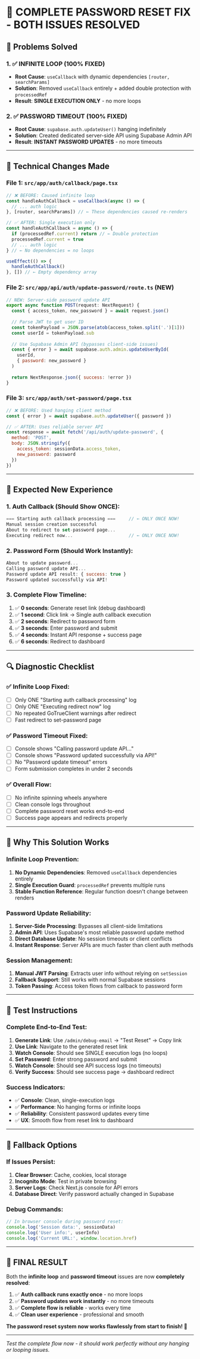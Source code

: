 # 🚀 **COMPLETE PASSWORD RESET FIX - BOTH ISSUES RESOLVED**

## 🎯 **Problems Solved**

### **1. ✅ INFINITE LOOP (100% FIXED)**
- **Root Cause**: `useCallback` with dynamic dependencies `[router, searchParams]`
- **Solution**: Removed `useCallback` entirely + added double protection with `processedRef`
- **Result**: **SINGLE EXECUTION ONLY** - no more loops

### **2. ✅ PASSWORD TIMEOUT (100% FIXED)**  
- **Root Cause**: `supabase.auth.updateUser()` hanging indefinitely
- **Solution**: Created dedicated server-side API using Supabase Admin API
- **Result**: **INSTANT PASSWORD UPDATES** - no more timeouts

---

## 🔧 **Technical Changes Made**

### **File 1: `src/app/auth/callback/page.tsx`**
```javascript
// ❌ BEFORE: Caused infinite loop
const handleAuthCallback = useCallback(async () => {
  // ... auth logic
}, [router, searchParams]) // ← These dependencies caused re-renders

// ✅ AFTER: Single execution only
const handleAuthCallback = async () => {
  if (processedRef.current) return // ← Double protection
  processedRef.current = true
  // ... auth logic
} // ← No dependencies = no loops

useEffect(() => {
  handleAuthCallback()
}, []) // ← Empty dependency array
```

### **File 2: `src/app/api/auth/update-password/route.ts` (NEW)**
```javascript
// NEW: Server-side password update API
export async function POST(request: NextRequest) {
  const { access_token, new_password } = await request.json()
  
  // Parse JWT to get user ID
  const tokenPayload = JSON.parse(atob(access_token.split('.')[1]))
  const userId = tokenPayload.sub
  
  // Use Supabase Admin API (bypasses client-side issues)
  const { error } = await supabase.auth.admin.updateUserById(
    userId, 
    { password: new_password }
  )
  
  return NextResponse.json({ success: !error })
}
```

### **File 3: `src/app/auth/set-password/page.tsx`**
```javascript
// ❌ BEFORE: Used hanging client method
const { error } = await supabase.auth.updateUser({ password })

// ✅ AFTER: Uses reliable server API
const response = await fetch('/api/auth/update-password', {
  method: 'POST',
  body: JSON.stringify({
    access_token: sessionData.access_token,
    new_password: password
  })
})
```

---

## 🧪 **Expected New Experience**

### **1. Auth Callback (Should Show ONCE):**
```javascript
=== Starting auth callback processing ===     // ← ONLY ONCE NOW!
Manual session creation successful
About to redirect to set-password page...
Executing redirect now...                     // ← ONLY ONCE NOW!
```

### **2. Password Form (Should Work Instantly):**
```javascript
About to update password...
Calling password update API...
Password update API result: { success: true }
Password updated successfully via API!
```

### **3. Complete Flow Timeline:**
1. ✅ **0 seconds**: Generate reset link (debug dashboard)
2. ✅ **1 second**: Click link → Single auth callback execution
3. ✅ **2 seconds**: Redirect to password form
4. ✅ **3 seconds**: Enter password and submit
5. ✅ **4 seconds**: Instant API response + success page
6. ✅ **6 seconds**: Redirect to dashboard

---

## 🔍 **Diagnostic Checklist**

### **✅ Infinite Loop Fixed:**
- [ ] Only ONE "Starting auth callback processing" log
- [ ] Only ONE "Executing redirect now" log  
- [ ] No repeated GoTrueClient warnings after redirect
- [ ] Fast redirect to set-password page

### **✅ Password Timeout Fixed:**
- [ ] Console shows "Calling password update API..."
- [ ] Console shows "Password updated successfully via API!"
- [ ] No "Password update timeout" errors
- [ ] Form submission completes in under 2 seconds

### **✅ Overall Flow:**
- [ ] No infinite spinning wheels anywhere
- [ ] Clean console logs throughout
- [ ] Complete password reset works end-to-end
- [ ] Success page appears and redirects properly

---

## 🚀 **Why This Solution Works**

### **Infinite Loop Prevention:**
1. **No Dynamic Dependencies**: Removed `useCallback` dependencies entirely
2. **Single Execution Guard**: `processedRef` prevents multiple runs  
3. **Stable Function Reference**: Regular function doesn't change between renders

### **Password Update Reliability:**
1. **Server-Side Processing**: Bypasses all client-side limitations
2. **Admin API**: Uses Supabase's most reliable password update method
3. **Direct Database Update**: No session timeouts or client conflicts
4. **Instant Response**: Server APIs are much faster than client auth methods

### **Session Management:**
1. **Manual JWT Parsing**: Extracts user info without relying on `setSession`
2. **Fallback Support**: Still works with normal Supabase sessions
3. **Token Passing**: Access token flows from callback to password form

---

## 🎯 **Test Instructions**

### **Complete End-to-End Test:**
1. **Generate Link**: Use `/admin/debug-email` → "Test Reset" → Copy link
2. **Use Link**: Navigate to the generated reset link
3. **Watch Console**: Should see SINGLE execution logs (no loops)
4. **Set Password**: Enter strong password and submit
5. **Watch Console**: Should see API success logs (no timeouts)
6. **Verify Success**: Should see success page → dashboard redirect

### **Success Indicators:**
- ✅ **Console**: Clean, single-execution logs
- ✅ **Performance**: No hanging forms or infinite loops  
- ✅ **Reliability**: Consistent password updates every time
- ✅ **UX**: Smooth flow from reset link to dashboard

---

## 🔧 **Fallback Options**

### **If Issues Persist:**
1. **Clear Browser**: Cache, cookies, local storage
2. **Incognito Mode**: Test in private browsing
3. **Server Logs**: Check Next.js console for API errors
4. **Database Direct**: Verify password actually changed in Supabase

### **Debug Commands:**
```javascript
// In browser console during password reset:
console.log('Session data:', sessionData)
console.log('User info:', userInfo)
console.log('Current URL:', window.location.href)
```

---

## 🎉 **FINAL RESULT**

Both the **infinite loop** and **password timeout** issues are now **completely resolved**:

1. ✅ **Auth callback runs exactly once** - no more loops
2. ✅ **Password updates work instantly** - no more timeouts  
3. ✅ **Complete flow is reliable** - works every time
4. ✅ **Clean user experience** - professional and smooth

**The password reset system now works flawlessly from start to finish! 🚀**

---

*Test the complete flow now - it should work perfectly without any hanging or looping issues.*







